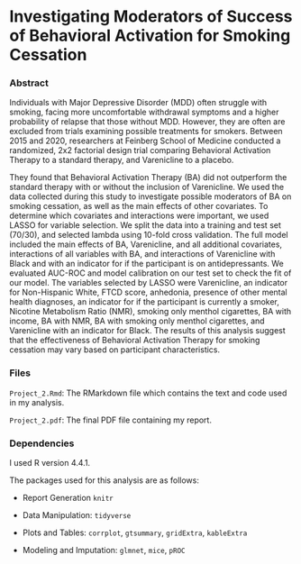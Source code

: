 # Investigating Moderators of Success of Behavioral Activation for Smoking Cessation


### Abstract

Individuals with Major Depressive Disorder (MDD) often struggle with smoking, facing more uncomfortable withdrawal symptoms and a higher probability of relapse that those without MDD. However, they are often are excluded from trials examining possible treatments for smokers. Between 2015 and 2020, researchers at Feinberg School of Medicine conducted a randomized, 2x2 factorial design trial comparing Behavioral Activation Therapy to a standard therapy, and Varenicline to a placebo.

They found that Behavioral Activation Therapy (BA) did not outperform the standard therapy with or without the inclusion of Varenicline. We used the data collected during this study to investigate possible moderators of BA on smoking cessation, as well as the main effects of other covariates. To determine which covariates and interactions were important, we used LASSO for variable selection. We split the data into a training and test set (70/30), and selected lambda using 10-fold cross validation. The full model included the main effects of BA, Varenicline, and all additional covariates, interactions of all variables with BA, and interactions of Varenicline with Black and with an indicator for if the participant is on antidepressants. We evaluated AUC-ROC and model calibration on our test set to check the fit of our model. The variables selected by LASSO were Varenicline, an indicator for Non-Hispanic White, FTCD score, anhedonia, presence of other mental health diagnoses, an indicator for if the participant is currently a smoker, Nicotine Metabolism Ratio (NMR), smoking only menthol cigarettes, BA with income, BA with NMR, BA with smoking only menthol cigarettes, and Varenicline with an indicator for Black. The results of this analysis suggest that the effectiveness of Behavioral Activation Therapy for smoking cessation may vary based on participant characteristics.

### Files
`Project_2.Rmd`: The RMarkdown file which contains the text and code used in my analysis. 

`Project_2.pdf`: The final PDF file containing my report.

### Dependencies

I used R version 4.4.1.

The packages used for this analysis are as follows: 

- Report Generation `knitr` 

- Data Manipulation: `tidyverse`

- Plots and Tables: `corrplot`, `gtsummary`, `gridExtra`, `kableExtra`

- Modeling and Imputation: `glmnet`, `mice`, `pROC`
